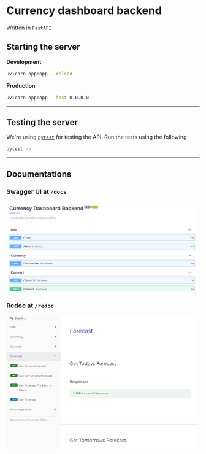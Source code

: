 # Currency dashboard backend
Written in `FastAPI`


## Starting the server

**Development**
```bash
uvicorn app:app --reload
```

**Production**
```bash
uvicorn app:app --host 0.0.0.0
```

---

## Testing the server
We're using [`pytest`](https://docs.pytest.org/en/7.0.x/) for testing the API. Run the tests using the following

```bash
pytest -v
```

---

## Documentations

### Swagger UI at `/docs`
<img src=".github/../../.github/docs/swagger.png" width="500px">

### Redoc at `/redoc`
<img src=".github/../../.github/docs/redoc.png" width="500px">